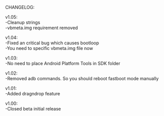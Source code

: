 CHANGELOG:  
  
v1.05:  
 -Cleanup strings  
 -vbmeta.img requirement removed  
  
v1.04:  
 -Fixed an critical bug which causes bootloop  
 -You need to specific vbmeta.img file now  
   
v1.03:  
 -No need to place Android Platform Tools in SDK folder  
  
v1.02:  
 -Removed adb commands. So you should reboot fastboot mode manually  
  
v1.01:  
 -Added dragndrop feature  
  
v1.00:  
 -Closed beta initial release
